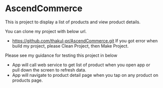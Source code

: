 # AscendCommerce

This is project to display a list of products and view product details.

You can clone my project with below url.
- https://github.com/thakul-pr/AscendCommerce.git
If you got error when build my project, please Clean Project, then Make Project.

Please see my guidance for testing this project in below
- App will call web service to get list of product when you open app or pull down the screen to refresh data.
- App will navigate to product detail page when you tap on any product on products page.
